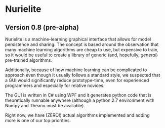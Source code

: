 # Nurielite
## Version 0.8 (pre-alpha)
Nurielite is a machine-learning graphical interface that allows for model persistence and sharing.  The concept is based around the observation that many machine learning algorithms are cheap to use, but expensive to train, so it would be useful to create a library of generic (and, hopefully, _general_) pre-trained algorithms.

Additionally, because of how machine learning can be complicated to approach even though it usually follows a standard style, we suspected that a GUI would significantly reduce prototype-time, even for experienced programmers and especially for relative novices.

The GUI is written in C# using WPF and it generates python code that is theoretically runnable anywhere (although a python 2.7 environment with Numpy and Theano must be available).

Right now, we have (ZERO!) actual algorithms implemented and adding more is one of our top priorities.

